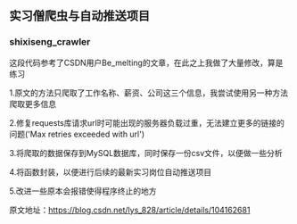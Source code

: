 ## 实习僧爬虫与自动推送项目 


###  shixiseng_crawler

这段代码参考了CSDN用户Be_melting的文章，在此之上我做了大量修改，算是练习

1.原文的方法只爬取了工作名称、薪资、公司这三个信息，我尝试使用另一种方法爬取更多信息

2.修复requests库请求url时可能出现的服务器负载过重，无法建立更多的链接的问题('Max retries exceeded with url')

3.将爬取的数据保存到MySQL数据库，同时保存一份csv文件，以便做一些分析

4.将函数封装，以便进行后续的最新实习岗位自动推送项目

5.改进一些原本会报错使得程序终止的地方

原文地址：https://blog.csdn.net/lys_828/article/details/104162681

